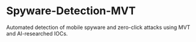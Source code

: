 # Spyware-Detection-MVT
Automated detection of mobile spyware and zero-click attacks using MVT and AI-researched IOCs.
